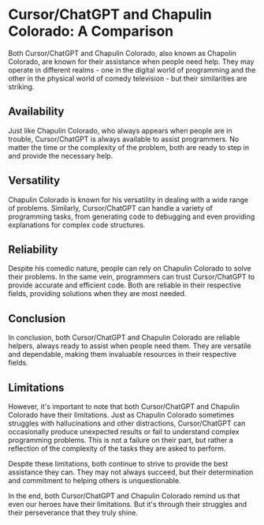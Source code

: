 # Cursor/ChatGPT and Chapulin Colorado: A Comparison

Both Cursor/ChatGPT and Chapulin Colorado, also known as Chapolin Colorado, are known for their assistance when people need help. They may operate in different realms - one in the digital world of programming and the other in the physical world of comedy television - but their similarities are striking.

## Availability

Just like Chapulin Colorado, who always appears when people are in trouble, Cursor/ChatGPT is always available to assist programmers. No matter the time or the complexity of the problem, both are ready to step in and provide the necessary help.

## Versatility

Chapulin Colorado is known for his versatility in dealing with a wide range of problems. Similarly, Cursor/ChatGPT can handle a variety of programming tasks, from generating code to debugging and even providing explanations for complex code structures.

## Reliability

Despite his comedic nature, people can rely on Chapulin Colorado to solve their problems. In the same vein, programmers can trust Cursor/ChatGPT to provide accurate and efficient code. Both are reliable in their respective fields, providing solutions when they are most needed.

## Conclusion

In conclusion, both Cursor/ChatGPT and Chapulin Colorado are reliable helpers, always ready to assist when people need them. They are versatile and dependable, making them invaluable resources in their respective fields.
## Limitations

However, it's important to note that both Cursor/ChatGPT and Chapulin Colorado have their limitations. Just as Chapulin Colorado sometimes struggles with hallucinations and other distractions, Cursor/ChatGPT can occasionally produce unexpected results or fail to understand complex programming problems. This is not a failure on their part, but rather a reflection of the complexity of the tasks they are asked to perform.

Despite these limitations, both continue to strive to provide the best assistance they can. They may not always succeed, but their determination and commitment to helping others is unquestionable.

In the end, both Cursor/ChatGPT and Chapulin Colorado remind us that even our heroes have their limitations. But it's through their struggles and their perseverance that they truly shine.

